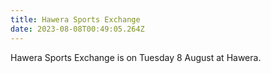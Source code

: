 ```yaml
---
title: Hawera Sports Exchange
date: 2023-08-08T00:49:05.264Z
---
```

Hawera Sports Exchange is on Tuesday 8 August at Hawera.

